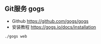 ## Git服务 gogs
- Github https://github.com/gogs/gogs
- 安装教程 https://gogs.io/docs/installation

```bash
./gogs web
```